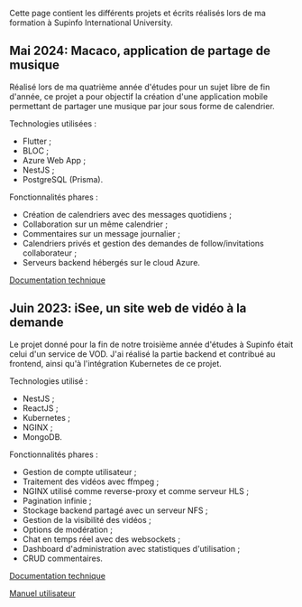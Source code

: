 Cette page contient les différents projets et écrits réalisés lors de ma formation à Supinfo International University.

## Mai 2024: Macaco, application de partage de musique

Réalisé lors de ma quatrième année d'études pour un sujet libre de fin d'année, ce projet a pour objectif la création d'une application mobile permettant de partager une musique par jour sous forme de calendrier.

Technologies utilisées :

- Flutter ;
- BLOC ;
- Azure Web App ;
- NestJS ;
- PostgreSQL (Prisma).

Fonctionnalités phares :

- Création de calendriers avec des messages quotidiens ;
- Collaboration sur un même calendrier ;
- Commentaires sur un message journalier ;
- Calendriers privés et gestion des demandes de follow/invitations collaborateur ;
- Serveurs backend hébergés sur le cloud Azure.

[Documentation technique](/mon-portfolio/project_pdfs/macaco_doc.pdf)

## Juin 2023: iSee, un site web de vidéo à la demande

Le projet donné pour la fin de notre troisième année d'études à Supinfo était celui d'un service de VOD. J'ai réalisé la partie backend et contribué au frontend, ainsi qu'à l'intégration Kubernetes de ce projet.

Technologies utilisé :

- NestJS ;
- ReactJS ;
- Kubernetes ;
- NGINX ;
- MongoDB.

Fonctionnalités phares :

- Gestion de compte utilisateur ;
- Traitement des vidéos avec ffmpeg ;
- NGINX utilisé comme reverse-proxy et comme serveur HLS ;
- Pagination infinie ;
- Stockage backend partagé avec un serveur NFS ;
- Gestion de la visibilité des vidéos ;
- Options de modération ;
- Chat en temps réel avec des websockets ;
- Dashboard d'administration avec statistiques d'utilisation ;
- CRUD commentaires.

[Documentation technique](/mon-portfolio/project_pdfs/isee_doc.pdf)

[Manuel utilisateur](/mon-portfolio/project_pdfs/isee_manual.pdf)